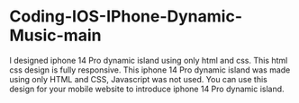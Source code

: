 # Coding-IOS-IPhone-Dynamic-Music-main
I designed iphone 14 Pro dynamic island using only html and css. This html css design is fully responsive. 
This iphone 14 Pro dynamic island was made using only HTML and CSS, Javascript was not used.
You can use this design for your mobile website to introduce iphone 14 Pro dynamic island.

